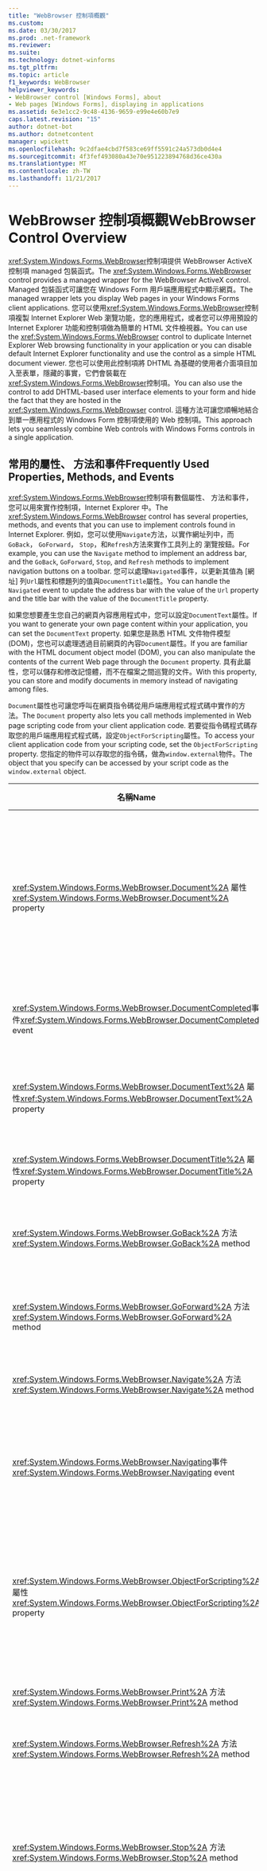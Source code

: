 ```yaml
---
title: "WebBrowser 控制項概觀"
ms.custom: 
ms.date: 03/30/2017
ms.prod: .net-framework
ms.reviewer: 
ms.suite: 
ms.technology: dotnet-winforms
ms.tgt_pltfrm: 
ms.topic: article
f1_keywords: WebBrowser
helpviewer_keywords:
- WebBrowser control [Windows Forms], about
- Web pages [Windows Forms], displaying in applications
ms.assetid: 6e3e1cc2-9c48-4136-9659-e99e4e60b7e9
caps.latest.revision: "15"
author: dotnet-bot
ms.author: dotnetcontent
manager: wpickett
ms.openlocfilehash: 9c2dfae4cbd7f583ce69ff5591c24a573db0d4e4
ms.sourcegitcommit: 4f3fef493080a43e70e951223894768d36ce430a
ms.translationtype: MT
ms.contentlocale: zh-TW
ms.lasthandoff: 11/21/2017
---
```

# <a name="webbrowser-control-overview"></a><span data-ttu-id="54770-102">WebBrowser 控制項概觀</span><span class="sxs-lookup"><span data-stu-id="54770-102">WebBrowser Control Overview</span></span>
<span data-ttu-id="54770-103"><xref:System.Windows.Forms.WebBrowser>控制項提供 WebBrowser ActiveX 控制項 managed 包裝函式。</span><span class="sxs-lookup"><span data-stu-id="54770-103">The <xref:System.Windows.Forms.WebBrowser> control provides a managed wrapper for the WebBrowser ActiveX control.</span></span> <span data-ttu-id="54770-104">Managed 包裝函式可讓您在 Windows Form 用戶端應用程式中顯示網頁。</span><span class="sxs-lookup"><span data-stu-id="54770-104">The managed wrapper lets you display Web pages in your Windows Forms client applications.</span></span> <span data-ttu-id="54770-105">您可以使用<xref:System.Windows.Forms.WebBrowser>控制項複製 Internet Explorer Web 瀏覽功能，您的應用程式，或者您可以停用預設的 Internet Explorer 功能和控制項做為簡單的 HTML 文件檢視器。</span><span class="sxs-lookup"><span data-stu-id="54770-105">You can use the <xref:System.Windows.Forms.WebBrowser> control to duplicate Internet Explorer Web browsing functionality in your application or you can disable default Internet Explorer functionality and use the control as a simple HTML document viewer.</span></span> <span data-ttu-id="54770-106">您也可以使用此控制項將 DHTML 為基礎的使用者介面項目加入至表單，隱藏的事實，它們會裝載在<xref:System.Windows.Forms.WebBrowser>控制項。</span><span class="sxs-lookup"><span data-stu-id="54770-106">You can also use the control to add DHTML-based user interface elements to your form and hide the fact that they are hosted in the <xref:System.Windows.Forms.WebBrowser> control.</span></span> <span data-ttu-id="54770-107">這種方法可讓您順暢地結合到單一應用程式的 Windows Form 控制項使用的 Web 控制項。</span><span class="sxs-lookup"><span data-stu-id="54770-107">This approach lets you seamlessly combine Web controls with Windows Forms controls in a single application.</span></span>  
  
## <a name="frequently-used-properties-methods-and-events"></a><span data-ttu-id="54770-108">常用的屬性、 方法和事件</span><span class="sxs-lookup"><span data-stu-id="54770-108">Frequently Used Properties, Methods, and Events</span></span>  
 <span data-ttu-id="54770-109"><xref:System.Windows.Forms.WebBrowser>控制項有數個屬性、 方法和事件，您可以用來實作控制項，Internet Explorer 中。</span><span class="sxs-lookup"><span data-stu-id="54770-109">The <xref:System.Windows.Forms.WebBrowser> control has several properties, methods, and events that you can use to implement controls found in Internet Explorer.</span></span> <span data-ttu-id="54770-110">例如，您可以使用`Navigate`方法，以實作網址列中，而`GoBack`， `GoForward`， `Stop`，和`Refresh`方法來實作工具列上的 瀏覽按鈕。</span><span class="sxs-lookup"><span data-stu-id="54770-110">For example, you can use the `Navigate` method to implement an address bar, and the `GoBack`, `GoForward`, `Stop`, and `Refresh` methods to implement navigation buttons on a toolbar.</span></span> <span data-ttu-id="54770-111">您可以處理`Navigated`事件，以更新其值為 [網址] 列`Url`屬性和標題列的值與`DocumentTitle`屬性。</span><span class="sxs-lookup"><span data-stu-id="54770-111">You can handle the `Navigated` event to update the address bar with the value of the `Url` property and the title bar with the value of the `DocumentTitle` property.</span></span>  
  
 <span data-ttu-id="54770-112">如果您想要產生您自己的網頁內容應用程式中，您可以設定`DocumentText`屬性。</span><span class="sxs-lookup"><span data-stu-id="54770-112">If you want to generate your own page content within your application, you can set the `DocumentText` property.</span></span> <span data-ttu-id="54770-113">如果您是熟悉 HTML 文件物件模型 (DOM)，您也可以處理透過目前網頁的內容`Document`屬性。</span><span class="sxs-lookup"><span data-stu-id="54770-113">If you are familiar with the HTML document object model (DOM), you can also manipulate the contents of the current Web page through the `Document` property.</span></span> <span data-ttu-id="54770-114">具有此屬性，您可以儲存和修改記憶體，而不在檔案之間巡覽的文件。</span><span class="sxs-lookup"><span data-stu-id="54770-114">With this property, you can store and modify documents in memory instead of navigating among files.</span></span>  
  
 <span data-ttu-id="54770-115">`Document`屬性也可讓您呼叫在網頁指令碼從用戶端應用程式程式碼中實作的方法。</span><span class="sxs-lookup"><span data-stu-id="54770-115">The `Document` property also lets you call methods implemented in Web page scripting code from your client application code.</span></span> <span data-ttu-id="54770-116">若要從指令碼程式碼存取您的用戶端應用程式程式碼，設定`ObjectForScripting`屬性。</span><span class="sxs-lookup"><span data-stu-id="54770-116">To access your client application code from your scripting code, set the `ObjectForScripting` property.</span></span> <span data-ttu-id="54770-117">您指定的物件可以存取您的指令碼，做為`window.external`物件。</span><span class="sxs-lookup"><span data-stu-id="54770-117">The object that you specify can be accessed by your script code as the `window.external` object.</span></span>  
  
|<span data-ttu-id="54770-118">名稱</span><span class="sxs-lookup"><span data-stu-id="54770-118">Name</span></span>|<span data-ttu-id="54770-119">描述</span><span class="sxs-lookup"><span data-stu-id="54770-119">Description</span></span>|  
|----------|-----------------|  
|<span data-ttu-id="54770-120"><xref:System.Windows.Forms.WebBrowser.Document%2A> 屬性</span><span class="sxs-lookup"><span data-stu-id="54770-120"><xref:System.Windows.Forms.WebBrowser.Document%2A> property</span></span>|<span data-ttu-id="54770-121">取得物件，提供受管理的存取權，目前網頁的 HTML 文件物件模型 (DOM)。</span><span class="sxs-lookup"><span data-stu-id="54770-121">Gets an object that provides managed access to the HTML document object model (DOM) of the current Web page.</span></span>|  
|<span data-ttu-id="54770-122"><xref:System.Windows.Forms.WebBrowser.DocumentCompleted>事件</span><span class="sxs-lookup"><span data-stu-id="54770-122"><xref:System.Windows.Forms.WebBrowser.DocumentCompleted> event</span></span>|<span data-ttu-id="54770-123">當網頁載入完畢時，就會發生。</span><span class="sxs-lookup"><span data-stu-id="54770-123">Occurs when a Web page finishes loading.</span></span>|  
|<span data-ttu-id="54770-124"><xref:System.Windows.Forms.WebBrowser.DocumentText%2A> 屬性</span><span class="sxs-lookup"><span data-stu-id="54770-124"><xref:System.Windows.Forms.WebBrowser.DocumentText%2A> property</span></span>|<span data-ttu-id="54770-125">取得或設定內容的目前網頁的 HTML。</span><span class="sxs-lookup"><span data-stu-id="54770-125">Gets or sets the HTML content of the current Web page.</span></span>|  
|<span data-ttu-id="54770-126"><xref:System.Windows.Forms.WebBrowser.DocumentTitle%2A> 屬性</span><span class="sxs-lookup"><span data-stu-id="54770-126"><xref:System.Windows.Forms.WebBrowser.DocumentTitle%2A> property</span></span>|<span data-ttu-id="54770-127">取得目前網頁的標題。</span><span class="sxs-lookup"><span data-stu-id="54770-127">Gets the title of the current Web page.</span></span>|  
|<span data-ttu-id="54770-128"><xref:System.Windows.Forms.WebBrowser.GoBack%2A> 方法</span><span class="sxs-lookup"><span data-stu-id="54770-128"><xref:System.Windows.Forms.WebBrowser.GoBack%2A> method</span></span>|<span data-ttu-id="54770-129">巡覽至歷程記錄中的上一頁。</span><span class="sxs-lookup"><span data-stu-id="54770-129">Navigates to the previous page in history.</span></span>|  
|<span data-ttu-id="54770-130"><xref:System.Windows.Forms.WebBrowser.GoForward%2A> 方法</span><span class="sxs-lookup"><span data-stu-id="54770-130"><xref:System.Windows.Forms.WebBrowser.GoForward%2A> method</span></span>|<span data-ttu-id="54770-131">巡覽至歷程記錄的下一個頁面。</span><span class="sxs-lookup"><span data-stu-id="54770-131">Navigates to the next page in history.</span></span>|  
|<span data-ttu-id="54770-132"><xref:System.Windows.Forms.WebBrowser.Navigate%2A> 方法</span><span class="sxs-lookup"><span data-stu-id="54770-132"><xref:System.Windows.Forms.WebBrowser.Navigate%2A> method</span></span>|<span data-ttu-id="54770-133">巡覽至指定的 URL。</span><span class="sxs-lookup"><span data-stu-id="54770-133">Navigates to the specified URL.</span></span>|  
|<span data-ttu-id="54770-134"><xref:System.Windows.Forms.WebBrowser.Navigating>事件</span><span class="sxs-lookup"><span data-stu-id="54770-134"><xref:System.Windows.Forms.WebBrowser.Navigating> event</span></span>|<span data-ttu-id="54770-135">發生於之前瀏覽開始，啟用取消的動作。</span><span class="sxs-lookup"><span data-stu-id="54770-135">Occurs before navigation begins, enabling the action to be canceled.</span></span>|  
|<span data-ttu-id="54770-136"><xref:System.Windows.Forms.WebBrowser.ObjectForScripting%2A> 屬性</span><span class="sxs-lookup"><span data-stu-id="54770-136"><xref:System.Windows.Forms.WebBrowser.ObjectForScripting%2A> property</span></span>|<span data-ttu-id="54770-137">取得或設定指令碼的網頁可以用來與您的應用程式通訊的物件。</span><span class="sxs-lookup"><span data-stu-id="54770-137">Gets or sets an object that Web page scripting code can use to communicate with your application.</span></span>|  
|<span data-ttu-id="54770-138"><xref:System.Windows.Forms.WebBrowser.Print%2A> 方法</span><span class="sxs-lookup"><span data-stu-id="54770-138"><xref:System.Windows.Forms.WebBrowser.Print%2A> method</span></span>|<span data-ttu-id="54770-139">列印目前頁面。</span><span class="sxs-lookup"><span data-stu-id="54770-139">Prints the current Web page.</span></span>|  
|<span data-ttu-id="54770-140"><xref:System.Windows.Forms.WebBrowser.Refresh%2A> 方法</span><span class="sxs-lookup"><span data-stu-id="54770-140"><xref:System.Windows.Forms.WebBrowser.Refresh%2A> method</span></span>|<span data-ttu-id="54770-141">重新載入目前頁面。</span><span class="sxs-lookup"><span data-stu-id="54770-141">Reloads the current Web page.</span></span>|  
|<span data-ttu-id="54770-142"><xref:System.Windows.Forms.WebBrowser.Stop%2A> 方法</span><span class="sxs-lookup"><span data-stu-id="54770-142"><xref:System.Windows.Forms.WebBrowser.Stop%2A> method</span></span>|<span data-ttu-id="54770-143">中止目前的巡覽和停止音效及動畫等動態頁面項目。</span><span class="sxs-lookup"><span data-stu-id="54770-143">Halts the current navigation and stops dynamic page elements such as sounds and animation.</span></span>|  
|<span data-ttu-id="54770-144"><xref:System.Windows.Forms.WebBrowser.Url%2A> 屬性</span><span class="sxs-lookup"><span data-stu-id="54770-144"><xref:System.Windows.Forms.WebBrowser.Url%2A> property</span></span>|<span data-ttu-id="54770-145">取得或設定目前網頁的 URL。</span><span class="sxs-lookup"><span data-stu-id="54770-145">Gets or sets the URL of the current Web page.</span></span> <span data-ttu-id="54770-146">設定這個屬性可巡覽至新的 URL 控制項。</span><span class="sxs-lookup"><span data-stu-id="54770-146">Setting this property navigates the control to the new URL.</span></span>|  
  
## <a name="see-also"></a><span data-ttu-id="54770-147">另請參閱</span><span class="sxs-lookup"><span data-stu-id="54770-147">See Also</span></span>  
 <xref:System.Windows.Forms.WebBrowser>  
 <xref:System.Windows.Forms.WebBrowserDocumentCompletedEventArgs>  
 <xref:System.Windows.Forms.WebBrowserDocumentCompletedEventHandler>  
 <xref:System.Windows.Forms.WebBrowserEncryptionLevel>  
 <xref:System.Windows.Forms.WebBrowserNavigatedEventArgs>  
 <xref:System.Windows.Forms.WebBrowserNavigatedEventHandler>  
 <xref:System.Windows.Forms.WebBrowserNavigatingEventArgs>  
 <xref:System.Windows.Forms.WebBrowserNavigatingEventHandler>  
 <xref:System.Windows.Forms.WebBrowserProgressChangedEventArgs>  
 <xref:System.Windows.Forms.WebBrowserReadyState>  
 <xref:System.Windows.Forms.WebBrowserRefreshOption>  
 [<span data-ttu-id="54770-148">操作說明：使用 WebBrowser 控制項巡覽至 URL</span><span class="sxs-lookup"><span data-stu-id="54770-148">How to: Navigate to a URL with the WebBrowser Control</span></span>](../../../../docs/framework/winforms/controls/how-to-navigate-to-a-url-with-the-webbrowser-control.md)  
 [<span data-ttu-id="54770-149">操作說明：使用 WebBrowser 控制項列印</span><span class="sxs-lookup"><span data-stu-id="54770-149">How to: Print with a WebBrowser Control</span></span>](../../../../docs/framework/winforms/controls/how-to-print-with-a-webbrowser-control.md)  
 [<span data-ttu-id="54770-150">操作說明：將 Web 瀏覽器功能加入至 Windows Forms 應用程式</span><span class="sxs-lookup"><span data-stu-id="54770-150">How to: Add Web Browser Capabilities to a Windows Forms Application</span></span>](../../../../docs/framework/winforms/controls/how-to-add-web-browser-capabilities-to-a-windows-forms-application.md)  
 [<span data-ttu-id="54770-151">操作說明：在 Windows Forms 應用程式中建立 HTML 文件檢視器</span><span class="sxs-lookup"><span data-stu-id="54770-151">How to: Create an HTML Document Viewer in a Windows Forms Application</span></span>](../../../../docs/framework/winforms/controls/how-to-create-an-html-document-viewer-in-a-windows-forms-application.md)  
 [<span data-ttu-id="54770-152">操作說明：實作 DHTML 程式碼和用戶端應用程式程式碼之間的雙向通訊</span><span class="sxs-lookup"><span data-stu-id="54770-152">How to: Implement Two-Way Communication Between DHTML Code and Client Application Code</span></span>](../../../../docs/framework/winforms/controls/implement-two-way-com-between-dhtml-and-client.md)  
 [<span data-ttu-id="54770-153">WebBrowser 安全性</span><span class="sxs-lookup"><span data-stu-id="54770-153">WebBrowser Security</span></span>](../../../../docs/framework/winforms/controls/webbrowser-security.md)
